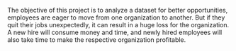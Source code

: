 The objective of this project is to analyze a dataset  for better opportunities, employees are eager to move from one organization to another. But if they quit their jobs unexpectedly, it can result in a huge loss for the organization. A new hire will consume money and time, and newly hired employees will also take time to make the respective organization profitable.
